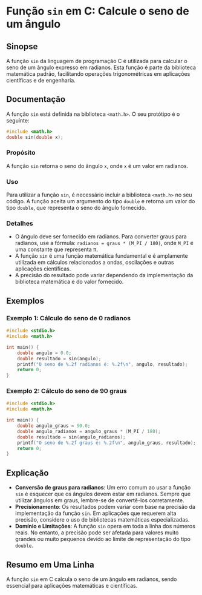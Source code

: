 <!--
Meta Description: # Função `sin` em C: Calcule o seno de um ângulo ## Sinopse A função `sin` da linguagem de programação C é utilizada para calcular o seno de um ângulo...
Meta Keywords: função, sin, radianos, double, seno
-->

# Função `sin` em C: Calcule o seno de um ângulo

## Sinopse
A função `sin` da linguagem de programação C é utilizada para calcular o seno de um ângulo expresso em radianos. Esta função é parte da biblioteca matemática padrão, facilitando operações trigonométricas em aplicações científicas e de engenharia.

## Documentação
A função `sin` está definida na biblioteca `<math.h>`. O seu protótipo é o seguinte:

```c
#include <math.h>
double sin(double x);
```

### Propósito
A função `sin` retorna o seno do ângulo `x`, onde `x` é um valor em radianos.

### Uso
Para utilizar a função `sin`, é necessário incluir a biblioteca `<math.h>` no seu código. A função aceita um argumento do tipo `double` e retorna um valor do tipo `double`, que representa o seno do ângulo fornecido.

### Detalhes
- O ângulo deve ser fornecido em radianos. Para converter graus para radianos, use a fórmula: `radianos = graus * (M_PI / 180)`, onde `M_PI` é uma constante que representa π.
- A função `sin` é uma função matemática fundamental e é amplamente utilizada em cálculos relacionados a ondas, oscilações e outras aplicações científicas.
- A precisão do resultado pode variar dependendo da implementação da biblioteca matemática e do valor fornecido.

## Exemplos

### Exemplo 1: Cálculo do seno de 0 radianos
```c
#include <stdio.h>
#include <math.h>

int main() {
    double angulo = 0.0;
    double resultado = sin(angulo);
    printf("O seno de %.2f radianos é: %.2f\n", angulo, resultado);
    return 0;
}
```

### Exemplo 2: Cálculo do seno de 90 graus
```c
#include <stdio.h>
#include <math.h>

int main() {
    double angulo_graus = 90.0;
    double angulo_radianos = angulo_graus * (M_PI / 180);
    double resultado = sin(angulo_radianos);
    printf("O seno de %.2f graus é: %.2f\n", angulo_graus, resultado);
    return 0;
}
```

## Explicação
- **Conversão de graus para radianos**: Um erro comum ao usar a função `sin` é esquecer que os ângulos devem estar em radianos. Sempre que utilizar ângulos em graus, lembre-se de convertê-los corretamente.
- **Precisionamento**: Os resultados podem variar com base na precisão da implementação da função `sin`. Em aplicações que requerem alta precisão, considere o uso de bibliotecas matemáticas especializadas.
- **Domínio e Limitações**: A função `sin` opera em toda a linha dos números reais. No entanto, a precisão pode ser afetada para valores muito grandes ou muito pequenos devido ao limite de representação do tipo `double`.

## Resumo em Uma Linha
A função `sin` em C calcula o seno de um ângulo em radianos, sendo essencial para aplicações matemáticas e científicas.